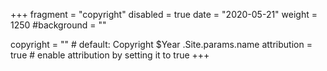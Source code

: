 +++
fragment = "copyright"
disabled = true
date = "2020-05-21"
weight = 1250
#background = ""

copyright = "" # default: Copyright $Year .Site.params.name
attribution = true # enable attribution by setting it to true
+++

